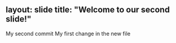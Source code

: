 layout: slide
title: "Welcome to our second slide!"
---
My second commit
My first change in the new file 


